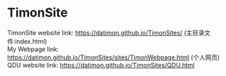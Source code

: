 # TimonSite
TimonSite website link: https://datimon.github.io/TimonSites/ (主目录文件:index.html)  
My Webpage link: https://datimon.github.io/TimonSites/sites/TimonWebpage.html (个人网页)  
QDU website link: https://datimon.github.io/TimonSites/QDU.html   


